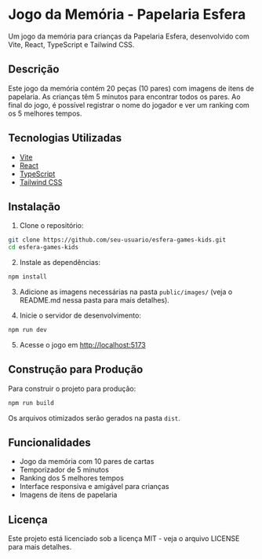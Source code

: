 # Jogo da Memória - Papelaria Esfera

Um jogo da memória para crianças da Papelaria Esfera, desenvolvido com Vite, React, TypeScript e Tailwind CSS.

## Descrição

Este jogo da memória contém 20 peças (10 pares) com imagens de itens de papelaria. As crianças têm 5 minutos para encontrar todos os pares. Ao final do jogo, é possível registrar o nome do jogador e ver um ranking com os 5 melhores tempos.

## Tecnologias Utilizadas

- [Vite](https://vitejs.dev/)
- [React](https://reactjs.org/)
- [TypeScript](https://www.typescriptlang.org/)
- [Tailwind CSS](https://tailwindcss.com/)

## Instalação

1. Clone o repositório:
```bash
git clone https://github.com/seu-usuario/esfera-games-kids.git
cd esfera-games-kids
```

2. Instale as dependências:
```bash
npm install
```

3. Adicione as imagens necessárias na pasta `public/images/` (veja o README.md nessa pasta para mais detalhes).

4. Inicie o servidor de desenvolvimento:
```bash
npm run dev
```

5. Acesse o jogo em [http://localhost:5173](http://localhost:5173)

## Construção para Produção

Para construir o projeto para produção:

```bash
npm run build
```

Os arquivos otimizados serão gerados na pasta `dist`.

## Funcionalidades

- Jogo da memória com 10 pares de cartas
- Temporizador de 5 minutos
- Ranking dos 5 melhores tempos
- Interface responsiva e amigável para crianças
- Imagens de itens de papelaria

## Licença

Este projeto está licenciado sob a licença MIT - veja o arquivo LICENSE para mais detalhes.

